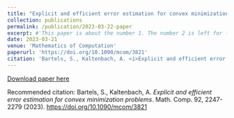 ```yaml
---
title: "Explicit and efficient error estimation for convex minimization problems"
collection: publications
permalink: /publication/2023-03-22-paper
excerpt: #'This paper is about the number 1. The number 2 is left for future work.'
date: 2023-03-21
venue: 'Mathematics of Computation'
paperurl: 'https://doi.org/10.1090/mcom/3821'
citation: 'Bartels, S., Kaltenbach, A. <i>Explicit and efficient error estimation for convex minimization problems</i>. Math. Comp. 92, 2247-2279 (2023). https://doi.org/10.1090/mcom/3821'
---
```


[Download paper here](https://doi.org/10.1090/mcom/3821) 

Recommended citation: Bartels, S., Kaltenbach, A. <i>Explicit and efficient error estimation for convex minimization problems</i>. Math. Comp. 92, 2247-2279 (2023). https://doi.org/10.1090/mcom/3821
 